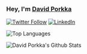 ### Hey, I'm [David Porkka](https://www.davidporkka.com)

[![Twitter Follow](https://img.shields.io/twitter/follow/dporkka?style=social)](https://twitter.com/intent/follow?screen_name=dporkka)
[![LinkedIn](https://img.shields.io/badge/LinkedIn-Connect-blue?style=social&logo=LinkedIn)](https://linkedin.com/in/david-porkka)

![Top Languages](https://github-readme-stats.vercel.app/api/top-langs/?username=dporkka&layout=compact&langs_count=10)

![David Porkka's Github Stats](https://github-readme-stats.vercel.app/api?username=dporkka&show_icons=true&bg_color=30,ff7f21,ff9867&title_color=fff&text_color=fff&icon_color=fff)
